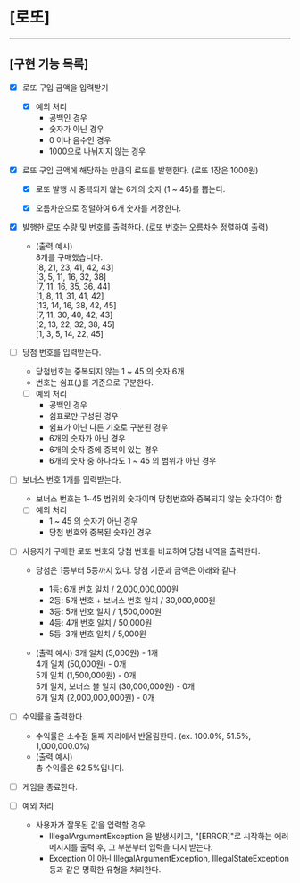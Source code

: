 # [로또]



---
## [구현 기능 목록]

- [X] 로또 구입 금액을 입력받기
  - [X] 예외 처리
    - 공백인 경우
    - 숫자가 아닌 경우 
    - 0 이나 음수인 경우
    - 1000으로 나눠지지 않는 경우


- [X] 로또 구입 금액에 해당하는 만큼의 로또를 발행한다. (로또 1장은 1000원)
  - [X] 로또 발행 시 중복되지 않는 6개의 숫자 (1 ~ 45)를 뽑는다. 
  - [X] 오름차순으로 정렬하여 6개 숫자를 저장한다. 


- [X] 발행한 로또 수량 및 번호를 출력한다. (로또 번호는 오름차순 정렬하여 출력)
  - (출력 예시)  
    8개를 구매했습니다.  
    [8, 21, 23, 41, 42, 43]  
    [3, 5, 11, 16, 32, 38]  
    [7, 11, 16, 35, 36, 44]  
    [1, 8, 11, 31, 41, 42]  
    [13, 14, 16, 38, 42, 45]  
    [7, 11, 30, 40, 42, 43]  
    [2, 13, 22, 32, 38, 45]  
    [1, 3, 5, 14, 22, 45]


- [ ] 당첨 번호를 입력받는다. 
  - 당첨번호는 중복되지 않는 1 ~ 45 의 숫자 6개
  - 번호는 쉼표(,)를 기준으로 구분한다.
  - [ ] 예외 처리 
    - 공백인 경우
    - 쉼표로만 구성된 경우
    - 쉼표가 아닌 다른 기호로 구분된 경우
    - 6개의 숫자가 아닌 경우 
    - 6개의 숫자 중에 중복이 있는 경우
    - 6개의 숫자 중 하나라도 1 ~ 45 의 범위가 아닌 경우 


- [ ] 보너스 번호 1개를 입력받는다. 
  - 보너스 번호는 1~45 범위의 숫자이며 당첨번호와 중복되지 않는 숫자여야 함
  - [ ] 예외 처리 
    - 1 ~ 45 의 숫자가 아닌 경우
    - 당첨 번호와 중복된 숫자인 경우


- [ ] 사용자가 구매한 로또 번호와 당첨 번호를 비교하여 당첨 내역을 출력한다.
  - 당첨은 1등부터 5등까지 있다. 당첨 기준과 금액은 아래와 같다.
    - 1등: 6개 번호 일치 / 2,000,000,000원
    - 2등: 5개 번호 + 보너스 번호 일치 / 30,000,000원
    - 3등: 5개 번호 일치 / 1,500,000원
    - 4등: 4개 번호 일치 / 50,000원
    - 5등: 3개 번호 일치 / 5,000원
  
  - (출력 예시)
    3개 일치 (5,000원) - 1개  
    4개 일치 (50,000원) - 0개  
    5개 일치 (1,500,000원) - 0개  
    5개 일치, 보너스 볼 일치 (30,000,000원) - 0개  
    6개 일치 (2,000,000,000원) - 0개



- [ ] 수익률을 출력한다. 
  - 수익률은 소수점 둘째 자리에서 반올림한다. (ex. 100.0%, 51.5%, 1,000,000.0%)
  - (출력 예시)  
    총 수익률은 62.5%입니다.


- [ ] 게임을 종료한다. 


- [ ] 예외 처리 
  - 사용자가 잘못된 값을 입력할 경우
    - IllegalArgumentException 을 발생시키고, "[ERROR]"로 시작하는 에러 메시지를 출력 후, 그 부분부터 입력을 다시 받는다.
    - Exception 이 아닌 IllegalArgumentException, IllegalStateException 등과 같은 명확한 유형을 처리한다.

